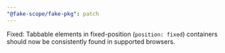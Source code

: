 ```yaml
---
"@fake-scope/fake-pkg": patch
---
```


Fixed: Tabbable elements in fixed-position (`position: fixed`) containers should now be consistently found in supported browsers.
